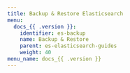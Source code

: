 ```yaml
---
title: Backup & Restore Elasticsearch
menu:
  docs_{{ .version }}:
    identifier: es-backup
    name: Backup & Restore
    parent: es-elasticsearch-guides
    weight: 40
menu_name: docs_{{ .version }}
---
```

